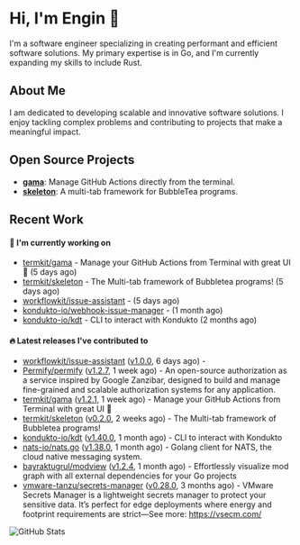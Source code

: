 # Hi, I'm Engin 👋

I'm a software engineer specializing in creating performant and efficient software solutions. My primary expertise is in Go, and I'm currently expanding my skills to include Rust.

## About Me

I am dedicated to developing scalable and innovative software solutions. I enjoy tackling complex problems and contributing to projects that make a meaningful impact.

## Open Source Projects

- [**gama**](https://github.com/termkit/gama): Manage GitHub Actions directly from the terminal.
- [**skeleton**](https://github.com/termkit/skeleton): A multi-tab framework for BubbleTea programs.

## Recent Work

#### 🚧 I'm currently working on

- [termkit/gama](https://github.com/termkit/gama) - Manage your GitHub Actions from Terminal with great UI 🧪 (5 days ago)
- [termkit/skeleton](https://github.com/termkit/skeleton) - The Multi-tab framework of Bubbletea programs! (5 days ago)
- [workflowkit/issue-assistant](https://github.com/workflowkit/issue-assistant) -  (5 days ago)
- [kondukto-io/webhook-issue-manager](https://github.com/kondukto-io/webhook-issue-manager) -  (1 month ago)
- [kondukto-io/kdt](https://github.com/kondukto-io/kdt) - CLI to interact with Kondukto (2 months ago)

#### 🔥 Latest releases I've contributed to

- [workflowkit/issue-assistant](https://github.com/workflowkit/issue-assistant) ([v1.0.0](https://github.com/workflowkit/issue-assistant/releases/tag/v1.0.0), 6 days ago) - 
- [Permify/permify](https://github.com/Permify/permify) ([v1.2.7](https://github.com/Permify/permify/releases/tag/v1.2.7), 1 week ago) - An open-source authorization as a service inspired by Google Zanzibar, designed to build and manage fine-grained and scalable authorization systems for any application.
- [termkit/gama](https://github.com/termkit/gama) ([v1.2.1](https://github.com/termkit/gama/releases/tag/v1.2.1), 1 week ago) - Manage your GitHub Actions from Terminal with great UI 🧪
- [termkit/skeleton](https://github.com/termkit/skeleton) ([v0.2.0](https://github.com/termkit/skeleton/releases/tag/v0.2.0), 2 weeks ago) - The Multi-tab framework of Bubbletea programs!
- [kondukto-io/kdt](https://github.com/kondukto-io/kdt) ([v1.40.0](https://github.com/kondukto-io/kdt/releases/tag/v1.40.0), 1 month ago) - CLI to interact with Kondukto
- [nats-io/nats.go](https://github.com/nats-io/nats.go) ([v1.38.0](https://github.com/nats-io/nats.go/releases/tag/v1.38.0), 1 month ago) - Golang client for NATS, the cloud native messaging system.
- [bayraktugrul/modview](https://github.com/bayraktugrul/modview) ([v1.2.4](https://github.com/bayraktugrul/modview/releases/tag/v1.2.4), 1 month ago) - Effortlessly visualize mod graph with all external dependencies for your Go projects
- [vmware-tanzu/secrets-manager](https://github.com/vmware-tanzu/secrets-manager) ([v0.28.0](https://github.com/vmware-tanzu/secrets-manager/releases/tag/v0.28.0), 3 months ago) - VMware Secrets Manager is a lightweight secrets manager to protect your sensitive data. It’s perfect for edge deployments where energy and footprint requirements are strict—See more: https://vsecm.com/

![GitHub Stats](http://github-profile-summary-cards.vercel.app/api/cards/profile-details?username=canack&theme=gotham)
